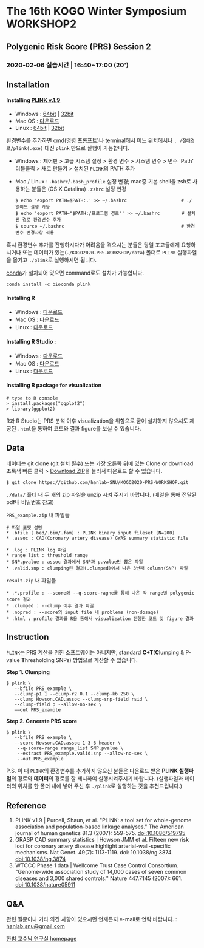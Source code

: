 # The 16th KOGO Winter Symposium WORKSHOP2
## Polygenic Risk Score (PRS) Session 2
### 2020-02-06 실습시간 | 16:40~17:00 (20')

Installation
--------------------------------------------------------
#### Installing [PLINK v.1.9](https://www.cog-genomics.org/plink2)
 * Windows : [64bit](http://s3.amazonaws.com/plink1-assets/plink_win64_20200121.zip) |  [32bit](http://s3.amazonaws.com/plink1-assets/plink_win32_20200121.zip)
 * Mac OS : [다운로드](http://s3.amazonaws.com/plink1-assets/plink_mac_20200121.zip)
 * Linux : [64bit](http://s3.amazonaws.com/plink1-assets/plink_linux_x86_64_20200121.zip) |  [32bit](http://s3.amazonaws.com/plink1-assets/plink_linux_i686_20200121.zip)

환경변수를 추가하면 cmd(명령 프롬프트)나 terminal에서 어느 위치에서나 `. /절대경로/plink(.exe)` 대신 `plink` 만으로 실행이 가능합니다.


 * Windows : 제어판 > 고급 시스템 설정 > 환경 변수 > 시스템 변수 > 변수 'Path' 더블클릭 > 새로 만들기 > 설치된 `PLINK`의 PATH 추가
 * Mac / Linux : `.bashrc`/`.bash_profile` 설정 변경;
                 mac중 기본 shell을 zsh로 사용하는 분들은 (OS X Catalina) `.zshrc` 설정 변경
 
   ```
   $ echo 'export PATH=$PATH:.' >> ~/.bashrc                    # ./ 없이도 실행 가능
   $ echo 'export PATH="$PATH:/프로그램 경로"' >> ~/.bashrc        # 설치된 경로 환경변수 추가
   $ source ~/.bashrc                                           # 환경변수 변경사항 적용
   ```
혹시 환경변수 추가를 진행하시다가 어려움을 겪으시는 분들은 당일 조교들에게 요청하시거나 또는 데이터가 있는(`./KOGO2020-PRS-WORKSHOP/data`) 폴더로 `PLINK` 실행파일을 옮기고 `./plink`로 실행하시면 됩니다.

 [conda](https://docs.anaconda.com/anaconda/install/)가 설치되어 있으면 command로도 설치가 가능합니다.

`conda install -c bioconda plink`

#### Installing R
 * Windows : [다운로드](https://cran.r-project.org/bin/windows/base/R-3.6.2-win.exe)
 * Mac OS : [다운로드](https://cran.r-project.org/bin/macosx/R-3.6.2.pkg)
 * Linux : [다운로드](https://cran.r-project.org/bin/linux/)

#### Installing R Studio : 
 * Windows : [다운로드](https://download1.rstudio.org/desktop/windows/RStudio-1.2.5033.exe)
 * Mac OS : [다운로드](https://download1.rstudio.org/desktop/macos/RStudio-1.2.5033.dmg)
 * Linux : [다운로드](https://rstudio.com/products/rstudio/download/#download)

#### Installing R package for visualization
```
# type to R console
> install.packages("ggplot2")
> library(ggplot2)
```

R과 R Studio는 PRS 분석 이후 visualization을 위함으로 굳이 설치하지 않으셔도 제공된 `.html`을 통하여 코드와 결과 figure를 보실 수 있습니다.


Data
--------------------------------------------------------
데이터는 git clone ([git](https://git-scm.com/book/ko/v2/%EC%8B%9C%EC%9E%91%ED%95%98%EA%B8%B0-Git-%EC%84%A4%EC%B9%98) 설치 필수) 또는 가장 오른쪽 위에 있는 Clone or download 초록색 버튼 클릭 > [Download ZIP](https://github.com/hanlab-SNU/KOGO2020-PRS-WORKSHOP/archive/master.zip)을 눌러서 다운로드 할 수 있습니다.

`$ git clone https://github.com/hanlab-SNU/KOGO2020-PRS-WORKSHOP.git`

`./data/` 폴더 내 두 개의 zip 파일을 unzip 시켜 주시기 바랍니다. (메일을 통해 전달된 pdf내 비밀번호 참고)  

`PRS_example.zip` 내 파일들
 ```
 # 파일 포맷 설명
 * .bfile (.bed/.bim/.fam) : PLINK binary input fileset (N=200)
 * .assoc : CAD(Coronary artery disease) GWAS summary statistic file

* .log : PLINK log 파일
 * range_list : threshold range
 * SNP.pvalue : assoc 결과에서 SNP과 p.value만 뽑은 파일
 * .valid.snp : clumping된 결과(.clumped)에서 나온 3번째 column(SNP) 파일
 ```
 
`result.zip` 내 파일들
 ```
 * .*.profile : --score와 --q-score-ragne를 통해 나온 각 range별 polygenic score 결과
 * .clumped : --clump 이후 결과 파일
 * .nopred : --score의 input file 내 problems (non-dosage)
 * .html : profile 결과를 R을 통해서 visualization 진행한 코드 및 figure 결과
 ```
 
Instruction
--------------------------------------------------------
`PLINK`는 PRS 계산을 위한 소프트웨어는 아니지만, standard **C+T**(**C**lumping & P-value **T**hresholding SNPs) 방법으로 계산할 수 있습니다.

**Step 1. Clumping**
 ```
 $ plink \
    --bfile PRS_example \
    --clump-p1 1 --clump-r2 0.1 --clump-kb 250 \
    --clump Howson.CAD.assoc --clump-snp-field rsid \
    --clump-field p --allow-no-sex \
    ––out PRS_example
 ```

**Step 2. Generate PRS score**
 ```
 $ plink \
    --bfile PRS_example \
    --score Howson.CAD.assoc 1 3 6 header \
     --q-score-range range_list SNP.pvalue \
     --extract PRS_example.valid.snp --allow-no-sex \
     --out PRS_example
 ```

P.S. 이 때 `PLINK`의 환경변수를 추가하지 않으신 분들은 다운로드 받은 **PLINK 실행파일**의 경로와 **데이터**의 경로를 잘 제시하여 실행시켜주시기 바랍니다.
(실행파일과 데이터의 위치를 한 폴더 내에 넣어 주신 후 `./plink`로 실행하는 것을 추천드립니다.)

Reference
--------------------------------------------------------
1. PLINK v1.9 | Purcell, Shaun, et al. "PLINK: a tool set for whole-genome association and population-based linkage analyses." The American journal of human genetics 81.3 (2007): 559-575. [doi:10.1086/519795](https://doi.org/10.1086/519795)
2. GRASP CAD summary statistics | Howson JMM et al. Fifteen new risk loci for coronary artery disease highlight arterial-wall-specific mechanisms. Nat Genet. 49(7): 1113-1119. doi: 10.1038/ng.3874. [doi:10.1038/ng.3874](https://10.1038/ng.3874)
3. WTCCC Phase 1 data | Wellcome Trust Case Control Consortium. "Genome-wide association study of 14,000 cases of seven common diseases and 3,000 shared controls." Nature 447.7145 (2007): 661. [doi:10.1038/nature05911](https://doi.org/10.1038/nature05911)

Q&A
--------------------------------------------------------
관련 질문이나 기타 의견 사항이 있으시면 언제든지 e-mail로 연락 바랍니다. : [hanlab.snu@gmail.com](mailto:hanlab.snu@gmail.com)

[한범 교수님 연구실 homepage](http://hanlab.snu.ac.kr/)
